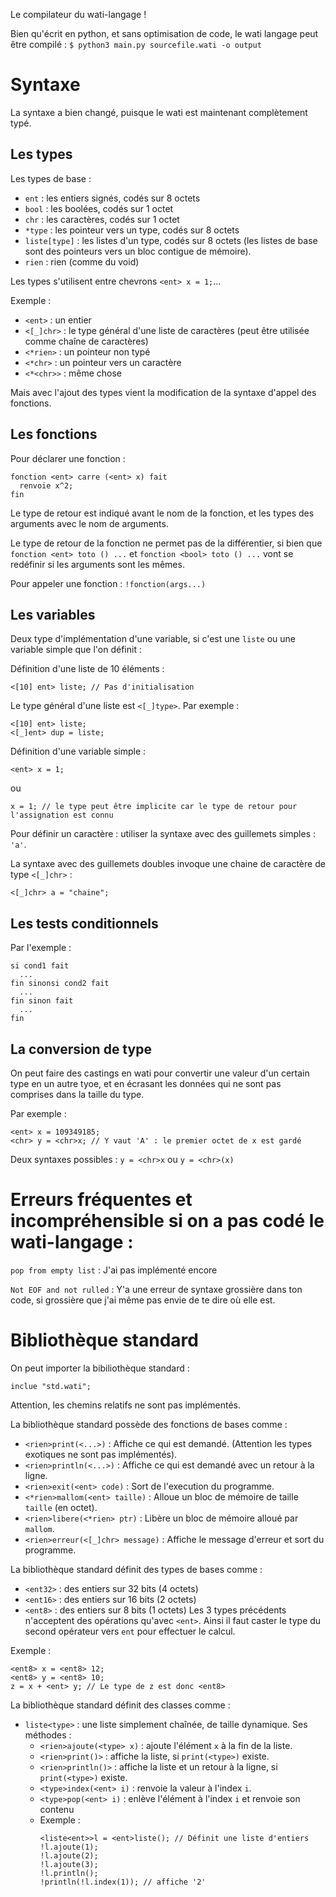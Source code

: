 Le compilateur du wati-langage !

Bien qu'écrit en python, et sans optimisation de code, le wati langage peut être compilé : 
`$ python3 main.py sourcefile.wati -o output`

# Syntaxe
La syntaxe a bien changé, puisque le wati est maintenant complètement typé.

## Les types
Les types de base : 
 - `ent` : les entiers signés, codés sur 8 octets
 - `bool` : les boolées, codés sur 1 octet
 - `chr` : les caractères, codés sur 1 octet
 - `*type` : les pointeur vers un type, codés sur 8 octets
 - `liste[type]` : les listes d'un type, codés sur 8 octets (les listes de base sont des pointeurs vers un bloc contigue de mémoire).
 - `rien` : rien (comme du void)

Les types s'utilisent entre chevrons `<ent> x = 1;`...

Exemple :
 - `<ent>` : un entier
 - `<[_]chr>` : le type général d'une liste de caractères (peut être utilisée comme chaîne de caractères)
 - `<*rien>` : un pointeur non typé
 - `<*chr>` : un pointeur vers un caractère
 - `<*<chr>>` : même chose


Mais avec l'ajout des types vient la modification de la syntaxe d'appel des fonctions.
## Les fonctions
Pour déclarer une fonction :
```wati
fonction <ent> carre (<ent> x) fait
  renvoie x^2;
fin
```
Le type de retour est indiqué avant le nom de la fonction, et les types des arguments avec le nom de arguments.

Le type de retour de la fonction ne permet pas de la différentier, si bien que `fonction <ent> toto () ...` et `fonction <bool> toto () ...` vont se redéfinir si les arguments sont les mêmes.

Pour appeler une fonction : `!fonction(args...)`

## Les variables
Deux type d'implémentation d'une variable, si c'est une `liste` ou une variable simple que l'on définit : 

Définition d'une liste de 10 éléments : 
```
<[10] ent> liste; // Pas d'initialisation
```
Le  type général d'une liste est `<[_]type>`. Par exemple : 
```
<[10] ent> liste;
<[_]ent> dup = liste;
```

Définition d'une variable simple : 
```
<ent> x = 1;
```
ou 
```
x = 1; // le type peut être implicite car le type de retour pour l'assignation est connu
```

Pour définir un caractère : utiliser la syntaxe avec des guillemets simples : `'a'`.

La syntaxe avec des guillemets doubles invoque une chaine de caractère de type `<[_]chr>` : 
```
<[_]chr> a = "chaine";
```

## Les tests conditionnels
Par l'exemple : 
```
si cond1 fait
  ...
fin sinonsi cond2 fait
  ...
fin sinon fait
  ...
fin
```

## La conversion de type
On peut faire des castings en wati pour convertir une valeur d'un certain type en un autre tyoe, et en écrasant les données qui ne sont pas comprises dans la taille du type.

Par exemple :
```
<ent> x = 109349185;
<chr> y = <chr>x; // Y vaut 'A' : le premier octet de x est gardé
```
Deux syntaxes possibles : 
`y = <chr>x` ou `y = <chr>(x)`

# Erreurs fréquentes et incompréhensible si on a pas codé le wati-langage : 
`pop from empty list` : J'ai pas implémenté encore

`Not EOF and not rulled` : Y'a une erreur de syntaxe grossière dans ton code, si grossière que j'ai même pas envie de te dire où elle est.

# Bibliothèque standard
On peut importer la bibiliothèque standard :
```
inclue "std.wati";
```
Attention, les chemins relatifs ne sont pas implémentés.

La bibliothèque standard possède des fonctions de bases comme :
 - `<rien>print(<...>)` : Affiche ce qui est demandé. (Attention les types exotiques ne sont pas implémentés).
 - `<rien>println(<...>)` : Affiche ce qui est demandé avec un retour à la ligne.
 - `<rien>exit(<ent> code)` : Sort de l'execution du programme.
 - `<*rien>mallom(<ent> taille)` : Alloue un bloc de mémoire de taille `taille` (en octet).
 - `<rien>libere(<*rien> ptr)` : Libère un bloc de mémoire alloué par `mallom`.
 - `<rien>erreur(<[_]chr> message)` : Affiche le message d'erreur et sort du programme.


La bibliothèque standard définit des types de bases comme :
 - `<ent32>` : des entiers sur 32 bits (4 octets)
 - `<ent16>` : des entiers sur 16 bits (2 octets)
 - `<ent8>`  : des entiers sur 8 bits (1 octets)
Les 3 types précédents n'acceptent des opérations qu'avec `<ent>`. Ainsi il faut caster le type du second opérateur vers `ent` pour effectuer le calcul.

Exemple : 
```
<ent8> x = <ent8> 12;
<ent8> y = <ent8> 10;
z = x + <ent> y; // Le type de z est donc <ent8>
```

La bibliothèque standard définit des classes comme :
 - `liste<type>` : une liste simplement chaînée, de taille dynamique. Ses méthodes : 
   - `<rien>ajoute(<type> x)` : ajoute l'élément `x` à la fin de la liste.
   - `<rien>print()>` : affiche la liste, si `print(<type>)` existe.
   - `<rien>println()>` : affiche la liste et un retour à la ligne, si `print(<type>)` existe.
   - `<type>index(<ent> i)` : renvoie la valeur à l'index `i`.
   - `<type>pop(<ent> i)` : enlève l'élément à l'index `i` et renvoie son contenu
   - Exemple :
     ```
     <liste<ent>>l = <ent>liste(); // Définit une liste d'entiers
     !l.ajoute(1);
     !l.ajoute(2);
     !l.ajoute(3);
     !l.println();
     !println(!l.index(1)); // affiche '2'
     ```

 











